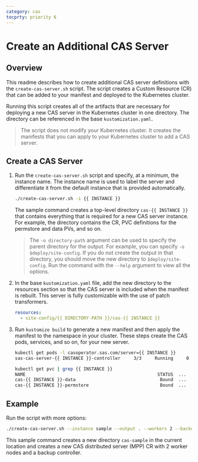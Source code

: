 ```yaml
---
category: cas
tocprty: priority 6
---
```


# Create an Additional CAS Server

## Overview

This readme describes how to create additional CAS server definitions with the
`create-cas-server.sh` script. The script creates a Custom Resource (CR) that
can be added to your manifest and deployed to the Kubernetes cluster.

Running this script creates all of the artifacts that are necessary for
deploying a new CAS server in the Kubernetes cluster in one directory. The
directory can be referenced in the base `kustomization.yaml`.

> The script does not modify your Kubernetes cluster. It creates the manifests
> that you can apply to your Kubernetes cluster to add a CAS server.

## Create a CAS Server

1. Run the `create-cas-server.sh` script and specify, at a minimum, the instance
   name. The instance name is used to label the server and differentiate it from
   the default instance that is provided automatically.

   ```bash
   ./create-cas-server.sh -i {{ INSTANCE }}
   ```

   The sample command creates a top-level directory `cas-{{ INSTANCE }}` that
   contains everything that is required for a new CAS server instance. For
   example, the directory contains the CR, PVC definitions for the permstore and
   data PVs, and so on.

   > The `-o directory-path` argument can be used to specify the parent
   > directory for the output. For example, you can specify
   > `-o $deploy/site-config`. If you do not create the output in that
   > directory, you should move the new directory to `$deploy/site-config`.
   > Run the command with the `--help` argument to view all the options.

2. In the base `kustomization.yaml` file, add the new directory to the resources
   section so that the CAS server is included when the manifest is rebuilt. This
   server is fully customizable with the use of patch transformers.

   ```yaml
   resources:
     - site-config/{{ DIRECTORY-PATH }}/cas-{{ INSTANCE }}
   ```

3. Run `kustomize build` to generate a new manifest and then apply the manifest
   to the namespace in your cluster. These steps create the CAS pods, services,
   and so on, for your new server.

   ```bash
   kubectl get pods -l casoperator.sas.com/server={{ INSTANCE }}
   sas-cas-server-{{ INSTANCE }}-controller     3/3     Running     0          1m

   kubectl get pvc | grep {{ INSTANCE }}
   NAME                                                  STATUS  ...
   cas-{{ INSTANCE }}-data                                Bound  ...
   cas-{{ INSTANCE }}-permstore                           Bound  ...
   ```

## Example

Run the script with more options:

```bash
./create-cas-server.sh --instance sample --output . --workers 2 --backup 1
```

This sample command creates a new directory `cas-sample` in the current location
and creates a new CAS distributed server (MPP) CR with 2 worker nodes and a
backup controller.

